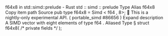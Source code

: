 f64x8 in std::simd::prelude - Rust
std
::
simd
::
prelude
Type Alias
f64x8
Copy item path
Source
pub type f64x8 =
Simd
<
f64
, 8>;
🔬
This is a nightly-only experimental API. (
portable_simd
#86656
)
Expand description
A SIMD vector with eight elements of type
f64
.
Aliased Type
§
struct f64x8(
/* private fields */
);